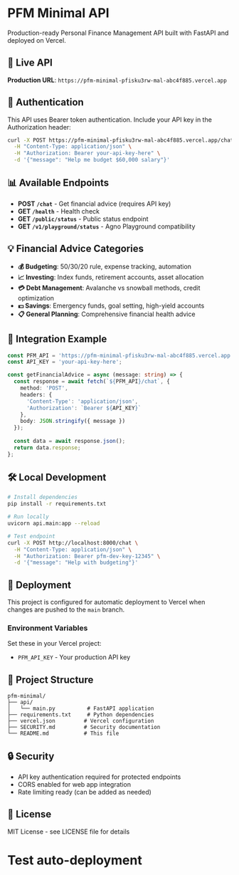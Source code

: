 # PFM Minimal API

Production-ready Personal Finance Management API built with FastAPI and deployed on Vercel.

## 🚀 Live API

**Production URL**: `https://pfm-minimal-pfisku3rw-mal-abc4f885.vercel.app`

## 🔐 Authentication

This API uses Bearer token authentication. Include your API key in the Authorization header:

```bash
curl -X POST https://pfm-minimal-pfisku3rw-mal-abc4f885.vercel.app/chat \
  -H "Content-Type: application/json" \
  -H "Authorization: Bearer your-api-key-here" \
  -d '{"message": "Help me budget $60,000 salary"}'
```

## 📊 Available Endpoints

- **POST `/chat`** - Get financial advice (requires API key)
- **GET `/health`** - Health check
- **GET `/public/status`** - Public status endpoint
- **GET `/v1/playground/status`** - Agno Playground compatibility

## 💡 Financial Advice Categories

- **💰 Budgeting**: 50/30/20 rule, expense tracking, automation
- **📈 Investing**: Index funds, retirement accounts, asset allocation  
- **💳 Debt Management**: Avalanche vs snowball methods, credit optimization
- **💵 Savings**: Emergency funds, goal setting, high-yield accounts
- **📋 General Planning**: Comprehensive financial health advice

## 🔗 Integration Example

```typescript
const PFM_API = 'https://pfm-minimal-pfisku3rw-mal-abc4f885.vercel.app';
const API_KEY = 'your-api-key-here';

const getFinancialAdvice = async (message: string) => {
  const response = await fetch(`${PFM_API}/chat`, {
    method: 'POST',
    headers: {
      'Content-Type': 'application/json',
      'Authorization': `Bearer ${API_KEY}`
    },
    body: JSON.stringify({ message })
  });
  
  const data = await response.json();
  return data.response;
};
```

## 🛠️ Local Development

```bash
# Install dependencies
pip install -r requirements.txt

# Run locally
uvicorn api.main:app --reload

# Test endpoint
curl -X POST http://localhost:8000/chat \
  -H "Content-Type: application/json" \
  -H "Authorization: Bearer pfm-dev-key-12345" \
  -d '{"message": "Help with budgeting"}'
```

## 🚀 Deployment

This project is configured for automatic deployment to Vercel when changes are pushed to the `main` branch.

### Environment Variables

Set these in your Vercel project:

- `PFM_API_KEY` - Your production API key

## 📁 Project Structure

```
pfm-minimal/
├── api/
│   └── main.py          # FastAPI application
├── requirements.txt     # Python dependencies
├── vercel.json         # Vercel configuration
├── SECURITY.md         # Security documentation
└── README.md           # This file
```

## 🔒 Security

- API key authentication required for protected endpoints
- CORS enabled for web app integration
- Rate limiting ready (can be added as needed)

## 📝 License

MIT License - see LICENSE file for details
# Test auto-deployment

